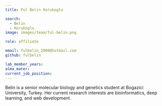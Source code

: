 ```yaml
---
title: Ful Belin Korukoglu

search:
  - Belin
  - Korukoglu
image: images/team/ful-belin.png

role: affiliate

email: fulbelin_2000@hotmail.com
github: fulbelin

lab_member_years: 
alma_mater: 
current_job_position: 
---
```


Belin is a senior molecular biology and genetics student at Bogazici University, Turkey. Her current research interests are bioinformatics, deep learning, and web development.
